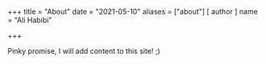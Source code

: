 +++
title = "About"
date = "2021-05-10"
aliases = ["about"]
[ author ]
name = "Ali Habibi"

+++

Pinky promise, I will add content to this site! ;)

